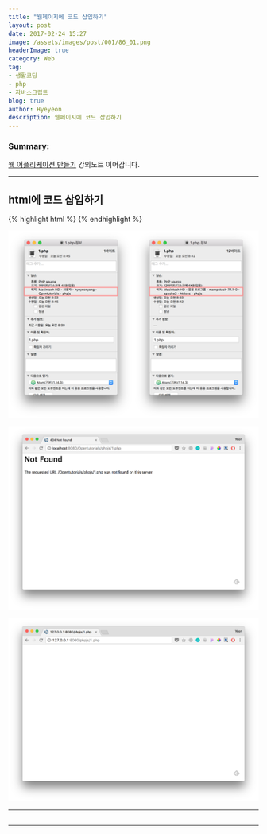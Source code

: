 ```yaml
---
title: "웹페이지에 코드 삽입하기"
layout: post
date: 2017-02-24 15:27
image: /assets/images/post/001/86_01.png
headerImage: true
category: Web
tag:
- 생활코딩
- php
- 자바스크립트
blog: true
author: Hyeyeon
description: 웹페이지에 코드 삽입하기
---
```


### Summary:

[웹 어플리케이션 만들기](https://opentutorials.org/course/1688/9366) 강의노트 이어갑니다.

---

## html에 코드 삽입하기




{% highlight html %}
{% endhighlight %}


![pic1](/assets/images/post/001/86_01.png)


![pic2](/assets/images/post/001/86_02.png)


![pic3](/assets/images/post/001/86_03.png)


---

##

---
